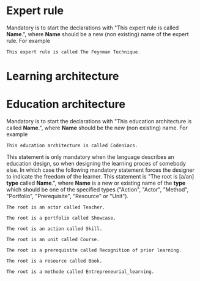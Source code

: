 # Expert rule
Mandatory is to start the declarations with
"This expert rule is called **Name**.",
where **Name** should be a new (non existing) name of the expert rule.
For example
```
This expert rule is called The Feynman Technique.
```

# Learning architecture 

#  Education architecture
Mandatory is to start the declarations with
"This education architecture is called **Name**.",
where **Name** should be the new (non existing) name.
For example
```
This education architecture is called Codeniacs.
```
This statement is only mandatory when the language describes an education design,
so when designing the learning proces of somebody else.
In which case the following mandatory statement
forces the designer to indicate the freedom of the learner.
This statement is
"The root is [a/an] **type** called **Name**.", 
where **Name** is a new or existing name of the **type**
which should be one of the specified types
("Action", "Actor", "Method", "Portfolio", "Prerequisite", "Resource" or "Unit").
```
The root is an actor called Teacher.
```
```
The root is a portfolio called Showcase.
```
```
The root is an action called Skill.
```
```
The root is an unit called Course.
```
```
The root is a prerequisite called Recognition of prior learning.
```
```
The root is a resource called Book.
```
```
The root is a methode called Entrepreneurial_learning.
```